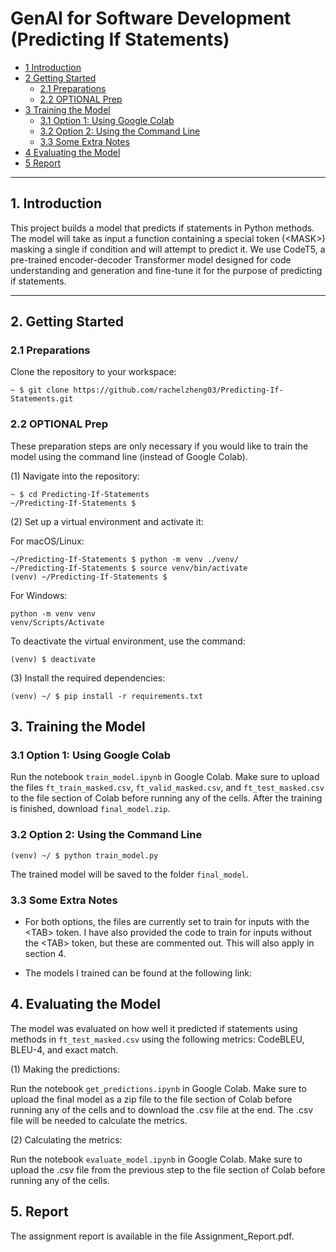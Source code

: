 # GenAI for Software Development (Predicting If Statements)

* [1 Introduction](#1-introduction)  
* [2 Getting Started](#2-getting-started)  
  * [2.1 Preparations](#21-preparations)  
  * [2.2 OPTIONAL Prep](#22-optional-prep)  
* [3 Training the Model](#3-training-the-model) 
  * [3.1 Option 1: Using Google Colab](#31-option-1-using-google-colab)
  * [3.2 Option 2: Using the Command Line](#32-option-2-using-the-command-line)
  * [3.3 Some Extra Notes](#33-some-extra-notes)
* [4 Evaluating the Model](#4-evaluating-the-model)
* [5 Report](#5-report)
---

## **1. Introduction** 
This project builds a model that predicts if
statements in Python methods. The model will take as input a function containing a special token (\<MASK\>) masking a single if condition and will attempt to predict it. We use CodeT5, a pre-trained encoder-decoder Transformer model designed for code understanding and generation and fine-tune it for the purpose of predicting if statements.

---

## **2. Getting Started**  

### **2.1 Preparations** 
Clone the repository to your workspace:  
```shell
~ $ git clone https://github.com/rachelzheng03/Predicting-If-Statements.git
```

### **2.2 OPTIONAL Prep**

These preparation steps are only necessary if you would like to train the model using the command line (instead of Google Colab).

(1) Navigate into the repository:
```
~ $ cd Predicting-If-Statements
~/Predicting-If-Statements $
```

(2) Set up a virtual environment and activate it:

For macOS/Linux:
```
~/Predicting-If-Statements $ python -m venv ./venv/
~/Predicting-If-Statements $ source venv/bin/activate
(venv) ~/Predicting-If-Statements $ 
```

For Windows:
```
python -m venv venv
venv/Scripts/Activate
```

To deactivate the virtual environment, use the command:
```
(venv) $ deactivate
```
(3) Install the required dependencies:

```
(venv) ~/ $ pip install -r requirements.txt
```

## **3. Training the Model**

### **3.1 Option 1: Using Google Colab**

Run the notebook `train_model.ipynb` in Google Colab. Make sure to upload the files `ft_train_masked.csv`, `ft_valid_masked.csv`, and `ft_test_masked.csv` to the file section of Colab before running any of the cells. After the training is finished, download `final_model.zip`.

### **3.2 Option 2: Using the Command Line**
```
(venv) ~/ $ python train_model.py
```
The trained model will be saved to the folder `final_model`.

### **3.3 Some Extra Notes**

* For both options, the files are currently set to train for inputs with the \<TAB\> token. I have also provided the code to train for inputs without the \<TAB\> token, but these are commented out. This will also apply in section 4.

* The models I trained can be found at the following link: 

## **4. Evaluating the Model**
The model was evaluated on how well it predicted if statements using methods in `ft_test_masked.csv` using the following metrics: CodeBLEU, BLEU-4, and exact match.

(1) Making the predictions:

Run the notebook `get_predictions.ipynb` in Google Colab. Make sure to upload the final model as a zip file to the file section of Colab before running any of the cells and to download the .csv file at the end. The .csv file will be needed to calculate the metrics.

(2) Calculating the metrics:

Run the notebook `evaluate_model.ipynb` in Google Colab. Make sure to upload the .csv file from the previous step to the file section of Colab before running any of the cells.

## **5. Report**
The assignment report is available in the file Assignment_Report.pdf.

